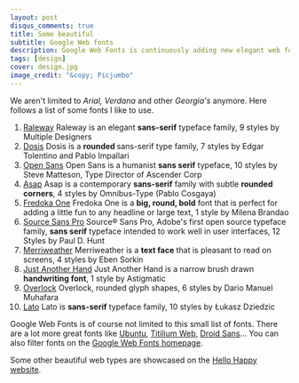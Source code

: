 ```yaml
---
layout: post
disqus_comments: true
title: Some beautiful
subtitle: Google Web fonts
description: Google Web Fonts is continuously adding new elegant web fonts to its "font repository". The website offers web designers and developers a great list of beautiful and free web fonts. 
tags: [design]
cover: design.jpg
image_credit: "&copy; Picjumbo"
---
```

We aren't limited to <em>Arial, Verdana </em>and other<i> </i><em>Georgia's </em>anymore. Here follows a list of some fonts I like to use.

<ol>
  <li><span style="line-height: 13px;"><a title="Raleway font" href="http://www.google.com/fonts/specimen/Raleway" target="_blank">Raleway</a>
Raleway is an elegant <strong>sans-serif</strong> typeface family, 9 styles by Multiple Designers
</span></li>
  <li><a title="Dosis Google Web Font" href="http://www.google.com/fonts/specimen/Dosis" target="_blank">Dosis</a>
Dosis is a <strong>rounded </strong>sans-serif type family, 7 styles by Edgar Tolentino and Pablo Impallari</li>
  <li><a title="Open Sans Google Web Font" href="http://www.google.com/fonts/specimen/Open+Sans" target="_blank">Open Sans</a>
Open Sans is a humanist <strong>sans serif</strong> typeface, 10 styles by Steve Matteson, Type Director of Ascender Corp</li>
  <li><span style="line-height: 13px;"><a title="Asap Google Web Font" href="http://www.google.com/fonts/specimen/Asap" target="_blank">Asap</a>
Asap is a contemporary <strong>sans-serif</strong> family with subtle <strong>rounded</strong> <strong>corners</strong>, 4 styles by Omnibus-Type (Pablo Cosgaya)
</span></li>
  <li><a title="Fredoka One" href="http://www.google.com/fonts/specimen/Fredoka+One" target="_blank">Fredoka One</a>
Fredoka One is a <strong>big, round, bold</strong> font that is perfect for adding a little fun to any headline or large text, 1 style by Milena Brandao</li>
  <li><a title="Source Sans Pro" href="http://www.google.com/fonts/specimen/Source+Sans+Pro" target="_blank">Source Sans Pro</a>
Source® Sans Pro, Adobe's first open source typeface family, <strong>sans serif</strong> typeface intended to work well in user interfaces, 12 Styles by Paul D. Hunt</li>
  <li><a title="Merriweather" href="http://www.google.com/fonts/specimen/Merriweather" target="_blank">Merriweather</a>
Merriweather is a <strong>text face</strong> that is pleasant to read on screens, 4 styles by Eben Sorkin</li>
  <li><a title="Just Another Hand" href="http://www.google.com/fonts/specimen/Just+Another+Hand" target="_blank">Just Another Hand</a>
Just Another Hand is a narrow brush drawn <strong>handwriting font</strong>, 1 style by Astigmatic</li>
  <li><a title="Overlock Google Web Font" href="http://www.google.com/fonts/specimen/Overlock" target="_blank">Overlock</a>
Overlock, rounded glyph shapes, 6 styles by Dario Manuel Muhafara</li>
  <li><a title="Lato Google Web Fonts" href="http://www.google.com/fonts/specimen/Lato" target="_blank">Lato</a>
Lato is <strong>sans-serif</strong> typeface family, 10 styles by Łukasz Dziedzic</li>
</ol>
Google Web Fonts is of course not limited to this small list of fonts. There are a lot more great fonts like <a title="Ubuntu" href="http://www.google.com/fonts/specimen/Ubuntu" target="_blank">Ubuntu</a>, <a title="Titilium Web" href="http://www.google.com/fonts/specimen/Titillium+Web" target="_blank">Titilium Web</a>, <a title="Droid Sans" href="http://www.google.com/fonts/specimen/Droid+Sans" target="_blank">Droid Sans</a>... You can also filter fonts on the <a title="Filter fonts" href="http://www.google.com/fonts/" target="_blank">Google Web Fonts homepage</a>.

Some other beautiful web types are showcased on the <a title="Beautiful Web Type" href="http://hellohappy.org/beautiful-web-type/" target="_blank">Hello Happy website</a>.